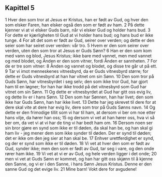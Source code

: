 ## Kapittel 5

1 Hver den som tror at Jesus er Kristus, han er født av Gud, og hver den som elsker Faren, han elsker også den som er født av ham.
2 På dette kjenner vi at vi elsker Guds barn, når vi elsker Gud og holder hans bud.
3 For dette er kjærligheten til Gud at vi holder hans bud; og hans bud er ikke tunge.
4 For alt det som er født av Gud, seirer over verden; og dette er den seier som har seiret over verden: vår tro.
5 Hvem er den som seirer over verden, uten den som tror at Jesus er Guds Sønn?
6 Han er den som kom med vann og blod, Jesus Kristus; ikke bare med vannet, men med vannet og med blodet, og Ånden er den som vitner, fordi Ånden er sannheten.
7 For de er tre som vitner:
8 Ånden og vannet og blodet, og disse tre går ut på ett.
9 Tar vi imot menneskenes vitnesbyrd, da er Guds vitnesbyrd større; for dette er Guds vitnesbyrd at han har vitnet om sin Sønn.
10 Den som tror på Guds Sønn, har vitnesbyrdet i seg selv; den som ikke tror Gud, har gjort ham til en løgner; for han har ikke trodd på det vitnesbyrd som Gud har vitnet om sin Sønn.
11 Og dette er vitnesbyrdet at Gud har gitt oss evig liv, og dette liv er i hans Sønn.
12 Den som har Sønnen, han har livet; den som ikke har Guds Sønn, han har ikke livet.
13 Dette har jeg skrevet til dere for at dere skal vite at dere har evig liv, dere som tror på Guds Sønns navn.
14 Og dette er den frimodige tillit som vi har til ham, at dersom vi ber om noe etter hans vilje, da hører han oss;
15 og dersom vi vet at han hører oss, hva vi så ber om, da vet vi at vi har de ting vi har bedt ham om.
16 Dersom noen ser sin bror gjøre en synd som ikke er til døden, da skal han be, og han skal gi ham liv - jeg mener dem som ikke synder til døden. Der er synd til døden; det er ikke om den jeg sier at han skal be.
17 Enhver urettferdighet er synd, og der er synd som ikke er til døden.
18 Vi vet at hver den som er født av Gud, synder ikke; men den som er født av Gud, tar seg i vare, og den onde rører ham ikke.
19 Vi vet at vi er av Gud, og hele verden ligger i det onde;
20 men vi vet at Guds Sønn er kommet, og han har gitt oss skjønn til å kjenne den Sanne, og vi er i den Sanne, i hans Sønn Jesus Kristus. Denne er den sanne Gud og det evige liv.
21 Mine barn! Vokt dere for avgudene!
